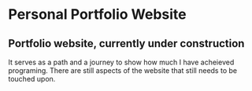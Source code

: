 # Personal Portfolio Website

## Portfolio website, currently under construction

It serves as a path and a journey to show how much I have acheieved programing. 
There are still aspects of the website that still needs to be touched upon.
